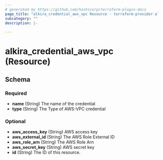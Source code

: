 ```yaml
---
# generated by https://github.com/hashicorp/terraform-plugin-docs
page_title: "alkira_credential_aws_vpc Resource - terraform-provider-alkira"
subcategory: ""
description: |-
  
---
```


# alkira_credential_aws_vpc (Resource)





<!-- schema generated by tfplugindocs -->
## Schema

### Required

- **name** (String) The name of the credential
- **type** (String) The Type of AWS-VPC credential

### Optional

- **aws_access_key** (String) AWS access key
- **aws_external_id** (String) The AWS Role External ID
- **aws_role_arn** (String) The AWS Role Arn
- **aws_secret_key** (String) AWS secret key
- **id** (String) The ID of this resource.


